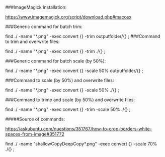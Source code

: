 ###ImageMagick Installation:

https://www.imagemagick.org/script/download.php#macosx

###Generic command for batch trim:

find ./ -name "*.png" -exec convert {} -trim outputfolder/{} \;
###Command to trim and overwrite files:

find ./ -name "*.png" -exec convert {} -trim ./{} \;

###Generic command for batch scale (by 50%):

find ./ -name "*.png" -exec convert {} -scale 50% outputfolder/{} \;

###Command to scale (by 50%) and overwrite files:

find ./ -name "*.png" -exec convert {} -scale 50% ./{} \;

###Command to trime and scale (by 50%) and overwrite files:

find ./ -name "*.png" -exec convert {} -trim -scale 50% ./{} \;

#####Source of commands:

https://askubuntu.com/questions/351767/how-to-crop-borders-white-spaces-from-image#351772

find ./ -name "shallowCopyDeepCopy*.png" -exec convert {} -scale 70% ./{} \;